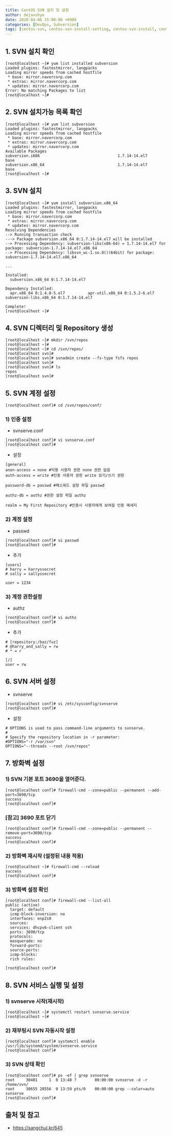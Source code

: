 ```yaml
---
title: CentOS SVN 설치 및 설정
author: dejavuhyo
date: 2020-04-06 15:00:00 +0900
categories: [DevOps, Subversion]
tags: [centos-svn, centos-svn-install-setting, centos-svn-install, centos-svn-setting, svn-설치, svn-설정]
---
```


## 1. SVN 설치 확인

```shell
[root@localhost ~]# yum list installed subversion
Loaded plugins: fastestmirror, langpacks
Loading mirror speeds from cached hostfile
 * base: mirror.navercorp.com
 * extras: mirror.navercorp.com
 * updates: mirror.navercorp.com
Error: No matching Packages to list
[root@localhost ~]#
```

## 2. SVN 설치가능 목록 확인

```shell
[root@localhost ~]# yum list subversion
Loaded plugins: fastestmirror, langpacks
Loading mirror speeds from cached hostfile
 * base: mirror.navercorp.com
 * extras: mirror.navercorp.com
 * updates: mirror.navercorp.com
Available Packages
subversion.i686                                  1.7.14-14.el7                    base
subversion.x86_64                                1.7.14-14.el7                    base
[root@localhost ~]#
```

## 3. SVN 설치

```shell
[root@localhost ~]# yum install subversion.x86_64
Loaded plugins: fastestmirror, langpacks
Loading mirror speeds from cached hostfile
 * base: mirror.navercorp.com
 * extras: mirror.navercorp.com
 * updates: mirror.navercorp.com
Resolving Dependencies
--> Running transaction check
---> Package subversion.x86_64 0:1.7.14-14.el7 will be installed
--> Processing Dependency: subversion-libs(x86-64) = 1.7.14-14.el7 for package: subversion-1.7.14-14.el7.x86_64
--> Processing Dependency: libsvn_wc-1.so.0()(64bit) for package: subversion-1.7.14-14.el7.x86_64
 
...
 
Installed:
  subversion.x86_64 0:1.7.14-14.el7                                                                                                                                                                          
 
Dependency Installed:
  apr.x86_64 0:1.4.8-5.el7          apr-util.x86_64 0:1.5.2-6.el7          subversion-libs.x86_64 0:1.7.14-14.el7                                    
 
Complete!
[root@localhost ~]#
```

## 4. SVN 디렉터리 및 Repository 생성

```shell
[root@localhost ~]# mkdir /svn/repos
[root@localhost ~]# 
[root@localhost ~]# cd /svn/repos/
[root@localhost svn]#
[root@localhost svn]# svnadmin create --fs-type fsfs repos
[root@localhost svn]# 
[root@localhost svn]# ls
repos
[root@localhost svn]#
```

## 5. SVN 계정 설정

```shell
[root@localhost conf]# cd /svn/repos/conf/
```

### 1) 인증 설정

* svnserve.conf

```shell
[root@localhost conf]# vi svnserve.conf 
[root@localhost conf]#
```

* 설정

```text
[general]
anon-access = none #익명 사용자 권한 none 권한 없음 
auth-access = write #인증 사용자 권한 write 읽기/쓰기 권한

password-db = passwd #패스워드 설정 파일 passwd

authz-db = authz #권한 설정 파일 authz

realm = My First Repository #인증시 사용자에게 보여질 인증 메세지
```

### 2) 계정 설정

* passwd

```shell
[root@localhost conf]# vi passwd 
[root@localhost conf]#
```

* 추가

```text
[users]
# harry = harryssecret
# sally = sallyssecret
 
user = 1234
```

### 3) 계정 권한설정

* authz

```shell
[root@localhost conf]# vi authz 
[root@localhost conf]#
```

* 추가

```text
# [repository:/baz/fuz]
# @harry_and_sally = rw
# * = r
 
[/]
user = rw
```

## 6. SVN 서버 설정

* svnserve

```shell
[root@localhost conf]# vi /etc/sysconfig/svnserve 
[root@localhost conf]#
```

* 설정

```text
# OPTIONS is used to pass command-line arguments to svnserve.
#
# Specify the repository location in -r parameter:
#OPTIONS="-r /var/svn"
OPTIONS="--threads --root /svn/repos"
```

## 7. 방화벽 설정

### 1) SVN 기본 포트 3690을 열어준다.

```shell
[root@localhost conf]# firewall-cmd --zone=public --permanent --add-port=3690/tcp
success
[root@localhost conf]# 
```

### [참고] 3690 포트 닫기

```shell
[root@localhost conf]# firewall-cmd --zone=public --permanent --remove-port=3690/tcp
success
[root@localhost conf]#
```

### 2) 방화벽 재시작 (설정된 내용 적용)

```shell
[root@localhost ~]# firewall-cmd --reload
success
[root@localhost conf]#
```

### 3) 방화벽 설정 확인

```shell
[root@localhost conf]# firewall-cmd --list-all
public (active)
  target: default
  icmp-block-inversion: no
  interfaces: enp2s0
  sources: 
  services: dhcpv6-client ssh
  ports: 3690/tcp
  protocols: 
  masquerade: no
  forward-ports: 
  source-ports: 
  icmp-blocks: 
  rich rules: 
    
[root@localhost conf]#
```

## 8. SVN 서비스 실행 및 설정

### 1) svnserve 시작(재시작)

```shell
[root@localhost ~]# systemctl restart svnserve.service
[root@localhost ~]#
```

### 2) 재부팅시 SVN 자동시작 설정

```shell
[root@localhost conf]# systemctl enable /usr/lib/systemd/system/svnserve.service 
[root@localhost conf]#
```

### 3) SVN 상태 확인

```shell
[root@localhost conf]# ps -ef | grep svnserve
root     30481     1  0 13:48 ?        00:00:00 svnserve -d -r /home/svn/
root     30655 28556  0 13:59 pts/0    00:00:00 grep --color=auto svnserve
[root@localhost conf]#
```

## 출처 및 참고
* <https://sangchul.kr/645>
